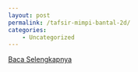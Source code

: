 ```yaml
---
layout: post
permalink: /tafsir-mimpi-bantal-2d/
categories:
    - Uncategorized
---
```


[Baca Selengkapnya](/01)